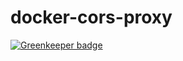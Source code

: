 # docker-cors-proxy

[![Greenkeeper badge](https://badges.greenkeeper.io/rochdev/docker-cors-proxy.svg)](https://greenkeeper.io/)
